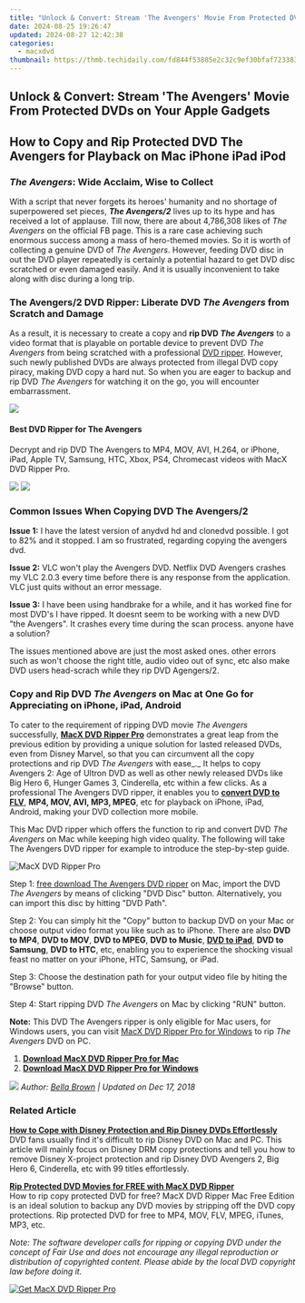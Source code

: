 ```yaml
---
title: "Unlock & Convert: Stream 'The Avengers' Movie From Protected DVDs on Your Apple Gadgets"
date: 2024-08-25 19:26:47
updated: 2024-08-27 12:42:38
categories:
  - macxdvd
thumbnail: https://thmb.techidaily.com/fd844f53885e2c32c9ef30bfaf7233832cc28d58125ca084d49daf8878117921.png
---
```


## Unlock & Convert: Stream 'The Avengers' Movie From Protected DVDs on Your Apple Gadgets

## How to Copy and Rip Protected DVD The Avengers for Playback on Mac iPhone iPad iPod

### _The Avengers_: Wide Acclaim, Wise to Collect 

With a script that never forgets its heroes' humanity and no shortage of superpowered set pieces, **_The Avengers/2_** lives up to its hype and has received a lot of applause. Till now, there are about 4,786,308 likes of _The Avengers_ on the official FB page. This is a rare case achieving such enormous success among a mass of hero-themed movies. So it is worth of collecting a genuine DVD of _The Avengers_. However, feeding DVD disc in out the DVD player repeatedly is certainly a potential hazard to get DVD disc scratched or even damaged easily. And it is usually inconvenient to take along with disc during a long trip.

### The Avengers/2 DVD Ripper: Liberate DVD _The Avengers_ from Scratch and Damage 

As a result, it is necessary to create a copy and **rip DVD _The Avengers_** to a video format that is playable on portable device to prevent DVD _The Avengers_ from being scratched with a professional [DVD ripper](https://tools.techidaily.com/macxdvd/products/). However, such newly published DVDs are always protected from illegal DVD copy piracy, making DVD copy a hard nut. So when you are eager to backup and rip DVD _The Avengers_ for watching it on the go, you will encounter embarrassment. 

![](https://www.macxdvd.com/mac-dvd-video-converter-how-to/article-image/dr.png)

#### Best DVD Ripper for The Avengers 

Decrypt and rip DVD The Avengers to MP4, MOV, AVI, H.264, or iPhone, iPad, Apple TV, Samsung, HTC, Xbox, PS4, Chromecast videos with MacX DVD Ripper Pro. 

[![](https://www.macxdvd.com/mac-dvd-video-converter-how-to/article-image/free-downm.png)](https://tools.techidaily.com/macxdvd/products/) [![](https://www.macxdvd.com/mac-dvd-video-converter-how-to/article-image/free-down.png)](https://tools.techidaily.com/macxdvd/products/) 

### Common Issues When Copying DVD The Avengers/2

**Issue 1:** I have the latest version of anydvd hd and clonedvd possible. I got to 82% and it stopped. I am so frustrated, regarding copying the avengers dvd. 

**Issue 2:** VLC won't play the Avengers DVD. Netflix DVD Avengers crashes my VLC 2.0.3 every time before there is any response from the application. VLC just quits without an error message.

**Issue 3:** I have been using handbrake for a while, and it has worked fine for most DVD's I have ripped. It doesnt seem to be working with a new DVD "the Avengers". It crashes every time during the scan process. anyone have a solution? 

The issues mentioned above are just the most asked ones. other errors such as won't choose the right title, audio video out of sync, etc also make DVD users head-scrach while they rip DVD Agengers/2\. 

### Copy and Rip DVD _The Avengers_ on Mac at One Go for Appreciating on iPhone, iPad, Android

To cater to the requirement of ripping DVD movie _The Avengers_ successfully, [**MacX DVD Ripper Pro**](https://tools.techidaily.com/macxdvd/products/) demonstrates a great leap from the previous edition by providing a unique solution for lasted released DVDs, even from Disney Marvel, so that you can circumvent all the copy protections and rip DVD _The Avengers_ with ease_._ It helps to copy Avengers 2: Age of Ultron DVD as well as other newly released DVDs like Big Hero 6, Hunger Games 3, Cinderella, etc within a few clicks. As a professional The Avengers DVD ripper, it enables you to [**convert DVD to FLV**](https://tools.techidaily.com/macxdvd/products/), **MP4, MOV, AVI, MP3, MPEG**, etc for playback on iPhone, iPad, Android, making your DVD collection more mobile. 

This Mac DVD ripper which offers the function to rip and convert DVD _The Avengers_ on Mac while keeping high video quality. The following will take The Avengers DVD ripper for example to introduce the step-by-step guide. 

![MacX DVD Ripper Pro](https://www.macxdvd.com/mac-dvd-video-converter-how-to/article-image/wz-mdrp-030301.png)

Step 1: [free download The Avengers DVD ripper](https://tools.techidaily.com/macxdvd/products/) on Mac, import the DVD _The Avengers_ by means of clicking "DVD Disc" button. Alternatively, you can import this disc by hitting "DVD Path".

Step 2: You can simply hit the "Copy" button to backup DVD on your Mac or choose output video format you like such as to iPhone. There are also **DVD to MP4**, **DVD to MOV**, **DVD to MPEG**, **DVD to Music**, [**DVD to iPad**](https://tools.techidaily.com/macxdvd/products/), **DVD to Samsung**, **DVD to HTC**, etc, enabling you to experience the shocking visual feast no matter on your iPhone, HTC, Samsung, or iPad. 

Step 3: Choose the destination path for your output video file by hiting the "Browse" button. 

Step 4: Start ripping DVD _The Avengers_ on Mac by clicking "RUN" button. 

**Note:** This DVD The Avengers ripper is only eligible for Mac users, for Windows users, you can visit [MacX DVD Ripper Pro for Windows](https://tools.techidaily.com/macxdvd/products/) to rip _The Avengers_ DVD on PC. 

1. **[Download MacX DVD Ripper Pro for Mac](https://tools.techidaily.com/macxdvd/products/)**
2. **[Download MacX DVD Ripper Pro for Windows](https://tools.techidaily.com/macxdvd/products/)**

_![](https://www.macxdvd.com/mac-dvd-video-converter-how-to/../image-style/article-seo/icon1.png) Author: [Bella Brown](https://plus.google.com/102140128001274430540) | Updated on Dec 17, 2018_

### Related Article 

[**How to Cope with Disney Protection and Rip Disney DVDs Effortlessly**](https://tools.techidaily.com/macxdvd/products/)  
 DVD fans usually find it's difficult to rip Disney DVD on Mac and PC. This article will mainly focus on Disney DRM copy protections and tell you how to remove Disney X-project protection and rip Disney DVD Avengers 2, Big Hero 6, Cinderella, etc with 99 titles effortlessly. 

[**Rip Protected DVD Movies for FREE with MacX DVD Ripper**](https://tools.techidaily.com/macxdvd/products/)  
 How to rip copy protected DVD for free? MacX DVD Ripper Mac Free Edition is an ideal solution to backup any DVD movies by stripping off the DVD copy protections. Rip protected DVD for free to MP4, MOV, FLV, MPEG, iTunes, MP3, etc. 

_Note: The software developer calls for ripping or copying DVD under the concept of Fair Use and does not encourage any illegal reproduction or distribution of copyrighted content. Please abide by the local DVD copyright law before doing it._

[![Get MacX DVD Ripper Pro](https://www.macxdvd.com/mac-dvd-video-converter-how-to/../adv/mdrp-banner-r.jpg)](https://tools.techidaily.com/macxdvd/products/)

<ins class="adsbygoogle"
     style="display:block"
     data-ad-format="autorelaxed"
     data-ad-client="ca-pub-7571918770474297"
     data-ad-slot="1223367746"></ins>



<ins class="adsbygoogle"
     style="display:block"
     data-ad-client="ca-pub-7571918770474297"
     data-ad-slot="8358498916"
     data-ad-format="auto"
     data-full-width-responsive="true"></ins>
